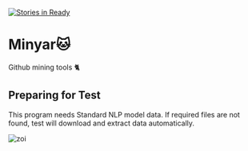 [![Stories in Ready](https://badge.waffle.io/tokichie/Minyar.png?label=ready&title=Ready)](https://waffle.io/tokichie/Minyar)
# Minyar:cat:
Github mining tools :cat2:

## Preparing for Test
This program needs Standard NLP model data.
If required files are not found, test will download and extract data automatically.

![zoi](https://raw.github.com/wiki/tokichie/Minyar/shinchoku.jpg "zoi")
